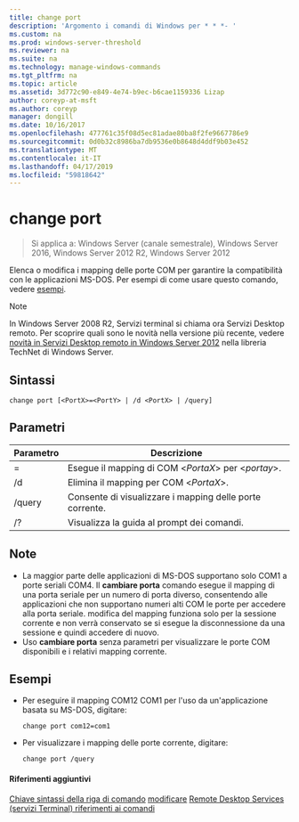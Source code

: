 ```yaml
---
title: change port
description: 'Argomento i comandi di Windows per * * *- '
ms.custom: na
ms.prod: windows-server-threshold
ms.reviewer: na
ms.suite: na
ms.technology: manage-windows-commands
ms.tgt_pltfrm: na
ms.topic: article
ms.assetid: 3d772c90-e849-4e74-b9ec-b6cae1159336 Lizap
author: coreyp-at-msft
ms.author: coreyp
manager: dongill
ms.date: 10/16/2017
ms.openlocfilehash: 477761c35f08d5ec81adae80ba8f2fe9667786e9
ms.sourcegitcommit: 0d0b32c8986ba7db9536e0b8648d4ddf9b03e452
ms.translationtype: MT
ms.contentlocale: it-IT
ms.lasthandoff: 04/17/2019
ms.locfileid: "59818642"
---
```

# <a name="change-port"></a>change port

>Si applica a: Windows Server (canale semestrale), Windows Server 2016, Windows Server 2012 R2, Windows Server 2012

Elenca o modifica i mapping delle porte COM per garantire la compatibilità con le applicazioni MS-DOS.
Per esempi di come usare questo comando, vedere [esempi](#BKMK_examples).
> [!NOTE]
> In Windows Server 2008 R2, Servizi terminal si chiama ora Servizi Desktop remoto. Per scoprire quali sono le novità nella versione più recente, vedere [novità in Servizi Desktop remoto in Windows Server 2012](https://technet.microsoft.com/library/hh831527) nella libreria TechNet di Windows Server.
## <a name="syntax"></a>Sintassi
```
change port [<PortX>=<PortY> | /d <PortX> | /query]
```
## <a name="parameters"></a>Parametri
|Parametro|Descrizione|
|-------|--------|
|<PortX>=<PortY>|Esegue il mapping di COM <*PortaX*> per <*portay*>.|
|/d <PortX>|Elimina il mapping per COM <*PortaX*>.|
|/query|Consente di visualizzare i mapping delle porte corrente.|
|/?|Visualizza la guida al prompt dei comandi.|
## <a name="remarks"></a>Note
-   La maggior parte delle applicazioni di MS-DOS supportano solo COM1 a porte seriali COM4. Il **cambiare porta** comando esegue il mapping di una porta seriale per un numero di porta diverso, consentendo alle applicazioni che non supportano numeri alti COM le porte per accedere alla porta seriale. modifica del mapping funziona solo per la sessione corrente e non verrà conservato se si esegue la disconnessione da una sessione e quindi accedere di nuovo.
-   Uso **cambiare porta** senza parametri per visualizzare le porte COM disponibili e i relativi mapping corrente.
## <a name="BKMK_examples"></a>Esempi
-   Per eseguire il mapping COM12 COM1 per l'uso da un'applicazione basata su MS-DOS, digitare:
    ```
    change port com12=com1
    ```
-   Per visualizzare i mapping delle porte corrente, digitare:
    ```
    change port /query
    ```
#### <a name="additional-references"></a>Riferimenti aggiuntivi
[Chiave sintassi della riga di comando](command-line-syntax-key.md)
[modificare](change.md)
[Remote Desktop Services &#40;servizi Terminal&#41; riferimenti ai comandi](remote-desktop-services-terminal-services-command-reference.md)
